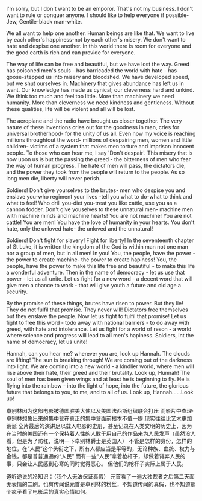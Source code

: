 I'm sorry, but I don't want to be an emporor. That's not my business. I don't want to rule or conquer anyone. I should like to help everyone if possible-Jew, Gentile-black man-white.

We all want to help one another. Human beings are like that. We want to live by each other's happiness-not by each other's misery. We don't want to hate and despise one another. In this world there is room for everyone and the good earth is rich and can provide for everyone.

The way of life can be free and beautiful, but we have lost the way. Greed has poisoned men's souls - has barricaded the world with hate - has goose-stepped us into misery and bloodshed. We have developed speed, but we shut ourselves in. Machinery that gives abundance has left us in want. Our knowledge has made us cynical; our cleverness hard and unkind. We think too much and feel too little. More than machinery we need humanity. More than cleverness we need kindness and gentleness. Without these qualities, life will be violent and all will be lost.

The aeroplane and the radio have brought us closer together. The very nature of these inventions cries out for the goodness in man, cries for universal brotherhood- for the unity of us all. Even now my voice is reaching millions throughtout the word- millions of despairing men, women and little children- victims of a system that makes men torture and imprison innocent people. To those who can hear me, I say 'Don't despair'. This misery that is now upon us is but the passing the greed - the bitterness of men who fear the way of human progress. The hate of men will pass, the dictators die, and the power they took from the people will return to the people. As so long men die, liberty will never perish.

Soldiers! Don't give yourselves to the brutes- men who despise you and enslave you-who regiment your lives -tell you what to do-what to think and what to feel! Who drill you-diet you-treat you like cattle, use you as a cannon fodder. Don't give youselves to these unnatural men- machine men with machine minds and machine hearts! You are not machine! You are not cattle! You are men! You have the love of humanity in your hearts. You don't hate, only the unloved hate- the unloved and the unnatural!

Soldiers! Don't fight for slavery! Fight for liberty! In the seventeenth chapter of St Luke, it is written the kingdom of the God is within man not one man nor a group of men, but in all men! In you! You, the people, have the power - the power to create machine- the power to create hapiness! You, the people, have the power to make this life free and beautiful - to make this life a wonderful adventure. Then in the name of democracy - let us use that power - let us all unite. Let us fight for a new word - a decent word that will give men a chance to work - that will give youth a future and old age a security.

By the promise of these things, brutes have risen to power. But they lie! They do not fulfil that promise. They never will! Dictators free themselves but they enslave the people. Now let us fight to fulfil that promise! Let us fight to free this word - todo away with national barriers - to do away with greed, with hate and intolerance. Let us fight for a world of reson - a world where science and progress will lead to all men's hapiness. Soldiers, int the name of democracy, let us unite!

Hannah, can you hear me? wherever you are, look up Hannah. The clouds are lifting! The sun is breaking through! We are coming out of the darkness into light. We are coming into a new world - a kindlier world, where men will rise above their hate, their greed and their brutality. Look up, Hunnah! The soul of men has been given wings and at least he is beginning to fly. He is flying into the rainbow - into the light of hope, into the future, the glorious future that belongs to you, to me, and to all of us. Look up, Hannah......Look up!





卓别林因为这部电影被德国驻美大使以及美国法西斯组织联合打压
而影片中查理·卓别林想象出来的集中营在真正的集中营面前根本不值一提 现实往往比艺术更加荒诞
全片最后的演讲足以载入电影的史册，甚至记录在人类文明的历史上，因为在当时的美国还有一个保持着人性的人敢于用自己的作品来为人民发声（虽然没人看，但是为了防杠，说明一下卓别林爵士是英国人）
不管是怎样的身份，怎样的地位，在“人民”这个头衔之下，所有人都应当是平等的，无论种族、血统、权力与金钱，都是普普通通的“人民”
而有一些“人民”拿着枪杆子，却做着背弃人民的事，只会让人民感到心寒的同时觉得恶心。
但他们的枪杆子实际上属于人民。

道听途说的冷知识：（我个人无法保证真假）
元首看了一遍大独裁者之后第二天面无表情的二刷。也有传闻说元首是卓别林的粉丝，不知道传闻的真假，也不知道那个疯子看了电影后的真实心情如何。
